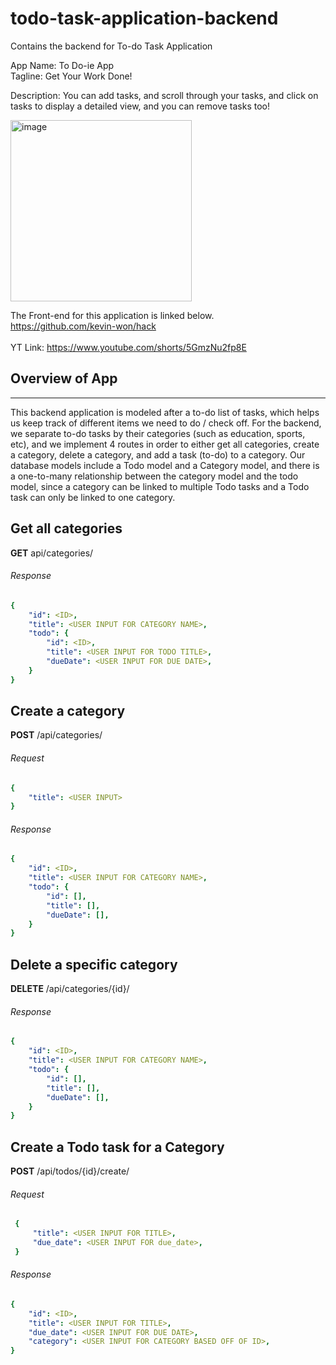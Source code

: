 # todo-task-application-backend
Contains the backend for To-do Task Application <br/>

App Name: To Do-ie App <br/>
Tagline: Get Your Work Done! <br/>

Description: You can add tasks, and scroll through your tasks, and click on tasks to display a detailed view, and you can remove tasks too! <br/>

<img width="290" alt="image" src="https://github.com/samparkk13/todo-task-application/assets/116518078/bc762823-db49-4803-9047-fad9a9b378a8">

The Front-end for this application is linked below. <br/>
https://github.com/kevin-won/hack<br/>
<br/>
YT Link: https://www.youtube.com/shorts/5GmzNu2fp8E

## Overview of App

***

This backend application is modeled after a to-do list of tasks, which helps us keep track of different items we need to do / check off. For the backend, we separate to-do tasks by their categories (such as education, sports, etc), and we implement 4 routes in order to either get all categories, create a category, delete a category, and add a task (to-do) to a category. 
Our database models include a Todo model and a Category model, and there is a one-to-many relationship between the category model and the todo model, since a category can be linked to multiple Todo tasks and a Todo task can only be linked to one category. 

## **Get all categories**
 **GET** api/categories/

###### Response
 ```yaml
 {
     "id": <ID>,
     "title": <USER INPUT FOR CATEGORY NAME>,
     "todo": {
         "id": <ID>,
         "title": <USER INPUT FOR TODO TITLE>,
         "dueDate": <USER INPUT FOR DUE DATE>,
     }
 }
```

## **Create a category**
 **POST** /api/categories/
 ###### Request
 ```yaml
 {
     "title": <USER INPUT>    
 }
```
###### Response
 ```yaml
 {
     "id": <ID>,
     "title": <USER INPUT FOR CATEGORY NAME>,
     "todo": {
         "id": [],
         "title": [],
         "dueDate": [],
     }
 }
```

## **Delete a specific category**
 **DELETE** /api/categories/{id}/
###### Response
 ```yaml
 {
     "id": <ID>,
     "title": <USER INPUT FOR CATEGORY NAME>,
     "todo": {
         "id": [],
         "title": [],
         "dueDate": [],
     }
 }
```

## **Create a Todo task for a Category**
 **POST** /api/todos/{id}/create/
  ###### Request
```yaml
 {
     "title": <USER INPUT FOR TITLE>,
     "due_date": <USER INPUT FOR due_date>,
 }
```
 ###### Response
 ```yaml
 {
     "id": <ID>,
     "title": <USER INPUT FOR TITLE>,
     "due_date": <USER INPUT FOR DUE DATE>,
     "category": <USER INPUT FOR CATEGORY BASED OFF OF ID>,
 }
```
